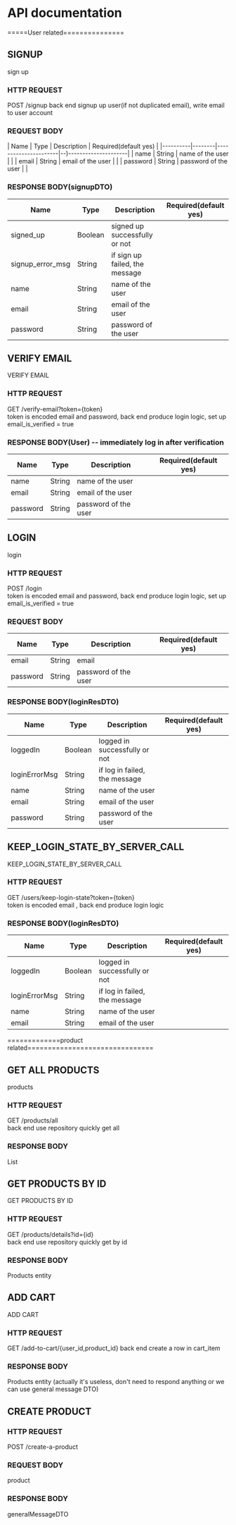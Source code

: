 
# API documentation
=====User related===============
## SIGNUP
sign up
### HTTP REQUEST
POST /signup
back end signup up user(if not duplicated email), write email to user account
### REQUEST BODY
| Name     | Type   | Description          | Required(default yes) |
|----------|--------|----------------------|--)---------------------|
| name     | String | name of the user     |                       |
| email    | String | email of the user    |                       |
| password | String | password of the user |                       |
### RESPONSE BODY(signupDTO)
| Name             | Type    | Description                    | Required(default yes) |
|------------------|---------|--------------------------------|-----------------------|
| signed_up        | Boolean | signed up successfully or not  |                       |
| signup_error_msg | String  | if sign up failed, the message |                       |
| name             | String  | name of the user               |                       |
| email            | String  | email of the user              |                       |
| password         | String  | password of the user           |                       |

## VERIFY EMAIL
VERIFY EMAIL
### HTTP REQUEST
GET /verify-email?token={token}  
token is encoded email and password, back end produce login logic, set up email_is_verified = true

### RESPONSE BODY(User) -- immediately log in after verification 
| Name             | Type    | Description                    | Required(default yes) |
|------------------|---------|--------------------------------|-----------------------|
| name             | String  | name of the user               |                       |
| email            | String  | email of the user              |                       |
| password         | String  | password of the user           |                       |

## LOGIN
login
### HTTP REQUEST
POST /login  
token is encoded email and password, back end produce login logic, set up email_is_verified = true
### REQUEST BODY
| Name              | Type   | Description                   | Required(default yes) |
|-------------------|--------|-------------------------------|-----------------------|
| email  | String | email  |                       |
| password          | String | password of the user          |                       |

### RESPONSE BODY(loginResDTO)
| Name          | Type    | Description                   | Required(default yes) |
|---------------|---------|-------------------------------|-----------------------|
| loggedIn      | Boolean | logged in successfully or not |                       |
| loginErrorMsg | String  | if log in failed, the message |                       |
| name          | String  | name of the user              |                       |
| email         | String  | email of the user             |                       |
| password      | String  | password of the user          |                       |

## KEEP_LOGIN_STATE_BY_SERVER_CALL
KEEP_LOGIN_STATE_BY_SERVER_CALL
### HTTP REQUEST
GET /users/keep-login-state?token={token}  
token is encoded email , back end produce login logic

### RESPONSE BODY(loginResDTO)
| Name          | Type    | Description                   | Required(default yes) |
|---------------|---------|-------------------------------|-----------------------|
| loggedIn      | Boolean | logged in successfully or not |                       |
| loginErrorMsg | String  | if log in failed, the message |                       |
| name          | String  | name of the user              |                       |
| email         | String  | email of the user             |                       |





=============product related===============================
## GET ALL PRODUCTS
products
### HTTP REQUEST
GET /products/all  
back end use repository quickly get all
### RESPONSE BODY
List<Products>

## GET PRODUCTS BY ID
GET PRODUCTS BY ID
### HTTP REQUEST
GET /products/details?id={id}  
back end use repository quickly get by id
### RESPONSE BODY
Products entity

## ADD CART
ADD CART
### HTTP REQUEST
GET /add-to-cart/{user_id,product_id}
back end create a row in cart_item
### RESPONSE BODY
Products entity (actually it's useless, don't need to respond anything or we can use general message DTO)

## CREATE PRODUCT
### HTTP REQUEST
POST /create-a-product
### REQUEST BODY
product
### RESPONSE BODY
generalMessageDTO